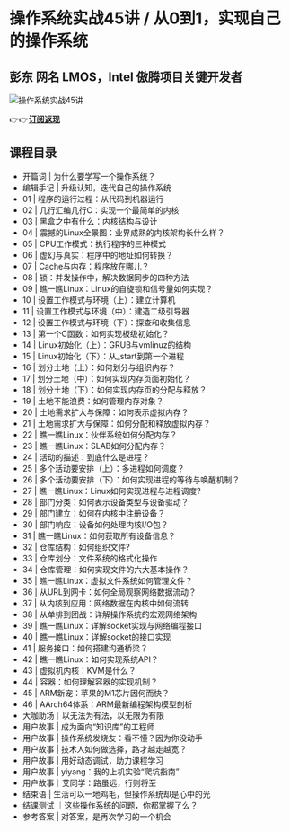 操作系统实战45讲 / 从0到1，实现自己的操作系统
==========================

彭东 **网名 LMOS，Intel 傲腾项目关键开发者**
------------------------------

![操作系统实战45讲](https://www.geekgay.com/storage/geek/geek_f7532600f2457ffc4375823f13e889f6.jpg)  
  
👉👉[**订阅返现**](https://time.geekbang.org/column/intro/100078401?code=n4qNi8tzx7ztm09c6yswZiZdXDGQ9v8qIXtPgbGbUws%3D "操作系统实战45讲")  
  
课程目录
----

  
  
- 开篇词 | 为什么要学写一个操作系统？
- 编辑手记 | 升级认知，迭代自己的操作系统
- 01 | 程序的运行过程：从代码到机器运行
- 02 | 几行汇编几行C：实现一个最简单的内核
- 03 | 黑盒之中有什么：内核结构与设计
- 04 | 震撼的Linux全景图：业界成熟的内核架构长什么样？
- 05 | CPU工作模式：执行程序的三种模式
- 06 | 虚幻与真实：程序中的地址如何转换？
- 07 | Cache与内存：程序放在哪儿？
- 08 | 锁：并发操作中，解决数据同步的四种方法
- 09 | 瞧一瞧Linux：Linux的自旋锁和信号量如何实现？
- 10 | 设置工作模式与环境（上）：建立计算机
- 11 | 设置工作模式与环境（中）：建造二级引导器
- 12 | 设置工作模式与环境（下）：探查和收集信息
- 13 | 第一个C函数：如何实现板级初始化？
- 14 | Linux初始化（上）：GRUB与vmlinuz的结构
- 15 | Linux初始化（下）：从\_start到第一个进程
- 16 | 划分土地（上）：如何划分与组织内存？
- 17 | 划分土地（中）：如何实现内存页面初始化？
- 18 | 划分土地（下）：如何实现内存页的分配与释放？
- 19 | 土地不能浪费：如何管理内存对象？
- 20 | 土地需求扩大与保障：如何表示虚拟内存？
- 21 | 土地需求扩大与保障：如何分配和释放虚拟内存？
- 22 | 瞧一瞧Linux：伙伴系统如何分配内存？
- 23 | 瞧一瞧Linux：SLAB如何分配内存？
- 24 | 活动的描述：到底什么是进程？
- 25 | 多个活动要安排（上）：多进程如何调度？
- 26 | 多个活动要安排（下）：如何实现进程的等待与唤醒机制？
- 27 | 瞧一瞧Linux：Linux如何实现进程与进程调度?
- 28 | 部门分类：如何表示设备类型与设备驱动？
- 29 | 部门建立：如何在内核中注册设备？
- 30 | 部门响应：设备如何处理内核I/O包？
- 31 | 瞧一瞧Linux：如何获取所有设备信息？
- 32 | 仓库结构：如何组织文件?
- 33 | 仓库划分：文件系统的格式化操作
- 34 | 仓库管理：如何实现文件的六大基本操作？
- 35 | 瞧一瞧Linux：虚拟文件系统如何管理文件？
- 36 | 从URL到网卡：如何全局观察网络数据流动？
- 37 | 从内核到应用：网络数据在内核中如何流转
- 38 | 从单排到团战：详解操作系统的宏观网络架构
- 39 | 瞧一瞧Linux：详解socket实现与网络编程接口
- 40 | 瞧一瞧Linux：详解socket的接口实现
- 41 | 服务接口：如何搭建沟通桥梁？
- 42 | 瞧一瞧Linux：如何实现系统API？
- 43 | 虚拟机内核：KVM是什么？
- 44 | 容器：如何理解容器的实现机制？
- 45 | ARM新宠：苹果的M1芯片因何而快？
- 46 | AArch64体系：ARM最新编程架构模型剖析
- 大咖助场｜以无法为有法，以无限为有限
- 用户故事 | 成为面向“知识库”的工程师
- 用户故事 | 操作系统发烧友：看不懂？因为你没动手
- 用户故事 | 技术人如何做选择，路才越走越宽？
- 用户故事 | 用好动态调试，助力课程学习
- 用户故事 | yiyang：我的上机实验“爬坑指南”
- 用户故事｜艾同学：路虽远，行则将至
- 结束语 | 生活可以一地鸡毛，但操作系统却是心中的光
- 结课测试 ｜这些操作系统的问题，你都掌握了么？
- 参考答案 | 对答案，是再次学习的一个机会